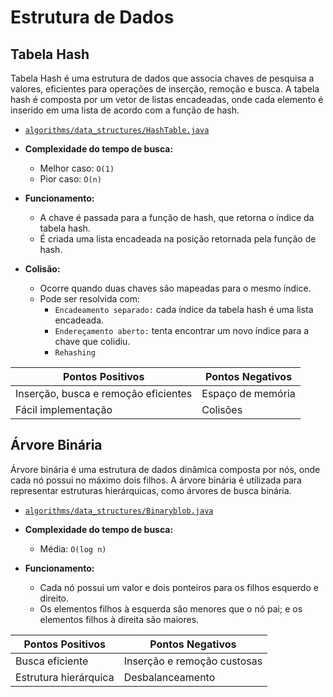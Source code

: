 # Estrutura de Dados

## Tabela Hash
Tabela Hash é uma estrutura de dados que associa chaves de pesquisa a valores, eficientes para operações de inserção, remoção e busca. A tabela hash é composta por um vetor de listas encadeadas, onde cada elemento é inserido em uma lista de acordo com a função de hash.

- [`algorithms/data_structures/HashTable.java`](https://github.com/lauramoroni/ED1/blob/main/algorithm/data_structures/HashTable.java)

- **Complexidade do tempo de busca:**
  - Melhor caso: `O(1)`
  - Pior caso: `O(n)`

- **Funcionamento:**
   - A chave é passada para a função de hash, que retorna o índice da tabela hash.
   - É criada uma lista encadeada na posição retornada pela função de hash.

- **Colisão:**
   - Ocorre quando duas chaves são mapeadas para o mesmo índice.
   - Pode ser resolvida com:
     - `Encadeamento separado:` cada índice da tabela hash é uma lista encadeada.
     - `Endereçamento aberto:` tenta encontrar um novo índice para a chave que colidiu.
     - `Rehashing`
   
| Pontos Positivos | Pontos Negativos |
|------------------|------------------|
| Inserção, busca e remoção eficientes | Espaço de memória |
| Fácil implementação | Colisões |

## Árvore Binária
Árvore binária é uma estrutura de dados dinâmica composta por nós, onde cada nó possui no máximo dois filhos. A árvore binária é utilizada para representar estruturas hierárquicas, como árvores de busca binária.

- [`algorithms/data_structures/Binaryblob.java`](https://github.com/lauramoroni/ED1/blob/main/algorithm/data_structures/Binaryblob.java)

- **Complexidade do tempo de busca:**
  - Média: `O(log n)`

- **Funcionamento:**
   - Cada nó possui um valor e dois ponteiros para os filhos esquerdo e direito.
   - Os elementos filhos à esquerda são menores que o nó pai; e os elementos filhos à direita são maiores.

| Pontos Positivos | Pontos Negativos |
|------------------|------------------|
| Busca eficiente | Inserção e remoção custosas |
| Estrutura hierárquica | Desbalanceamento |